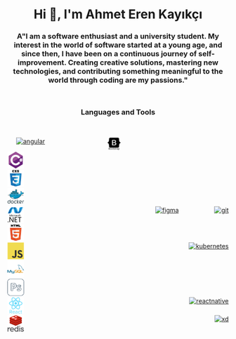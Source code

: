 <!-- <style>
    p a {
        width: 10%;
        padding: 10px;
        box-shadow: rgba(100, 100, 111, 0.2) 0px 7px 29px 0px;
        display: flex;
        justify-content: center;
        align-items: center;
        aspect-ratio: 1;

    }

    p a img {
        width: 50%;
    }

    p {}
</style>
-->
<h1 align="center">Hi 👋, I'm Ahmet Eren Kayıkçı</h1>
<h3 align="center">A"I am a software enthusiast and a university student. My interest in the world of software started
    at a young age, and since then, I have been on a continuous journey of self-improvement. Creating creative
    solutions, mastering new technologies, and contributing something meaningful to the world through coding are my
    passions."</h3>



<br>
<h3 style="text-align: center; margin-top: 20px;">Languages and Tools</h3>
<br>
<p align="left" style="width: 100%;
display: flex;
justify-content: space-between;
width: 100%;
flex-wrap: wrap;">
    <a style=''  href="https://angular.io" target="_blank" rel="noreferrer">
         <img style='width:10% ; margin : 0px 20px;' src="https://angular.io/assets/images/logos/angular/angular.svg" alt="angular" width="" height="" />
    </a>
    <a style=''  href="https://getbootstrap.com" target="_blank" rel="noreferrer">
         <img style='width:10% ; margin : 0px 20px;' src="https://raw.githubusercontent.com/devicons/devicon/master/icons/bootstrap/bootstrap-plain-wordmark.svg"
            alt="bootstrap" width="" height="" />
    </a>
    <a style=''  href="https://www.w3schools.com/cs/" target="_blank" rel="noreferrer">  <img style='width :15%'
            src="https://raw.githubusercontent.com/devicons/devicon/master/icons/csharp/csharp-original.svg"
            alt="csharp" width="" height="" />
    </a>
    <a style=''  href="https://www.w3schools.com/css/" target="_blank" rel="noreferrer">  <img style='width :15%'
            src="https://raw.githubusercontent.com/devicons/devicon/master/icons/css3/css3-original-wordmark.svg"
            alt="css3" width="" height="" /> </a> <a style=''  href="https://www.docker.com/" target="_blank" rel="noreferrer">
         <img style='width :15%' src="https://raw.githubusercontent.com/devicons/devicon/master/icons/docker/docker-original-wordmark.svg"
            alt="docker" width="" height="" /> </a> <a style=''  href="https://dotnet.microsoft.com/" target="_blank"
        rel="noreferrer">  <img style='width :15%'
            src="https://raw.githubusercontent.com/devicons/devicon/master/icons/dot-net/dot-net-original-wordmark.svg"
            alt="dotnet" width="" height="" /> </a> <a style=''  href="https://www.figma.com/" target="_blank" rel="noreferrer">
         <img style='width :15%' src="https://www.vectorlogo.zone/logos/figma/figma-icon.svg" alt="figma" width="40" height="40" /> </a> <a
        href="https://git-scm.com/" target="_blank" rel="noreferrer">  <img style='width :15%'
            src="https://www.vectorlogo.zone/logos/git-scm/git-scm-icon.svg" alt="git" width="" height="" /> </a> <a
        href="https://www.w3.org/html/" target="_blank" rel="noreferrer">  <img style='width :15%'
            src="https://raw.githubusercontent.com/devicons/devicon/master/icons/html5/html5-original-wordmark.svg"
            alt="html5" width="" height="" /> </a> <a style=''  href="https://developer.mozilla.org/en-US/docs/Web/JavaScript"
        target="_blank" rel="noreferrer">  <img style='width :15%'
            src="https://raw.githubusercontent.com/devicons/devicon/master/icons/javascript/javascript-original.svg"
            alt="javascript" width="" height="" /> </a> <a style=''  href="https://kubernetes.io" target="_blank"
        rel="noreferrer">  <img style='width :15%' src="https://www.vectorlogo.zone/logos/kubernetes/kubernetes-icon.svg" alt="kubernetes"
            width="" height="" /> </a> <a style=''  href="https://www.mysql.com/" target="_blank" rel="noreferrer">  <img style='width :15%'
            src="https://raw.githubusercontent.com/devicons/devicon/master/icons/mysql/mysql-original-wordmark.svg"
            alt="mysql" width="" height="" /> </a> <a style=''  href="https://www.photoshop.com/en" target="_blank"
        rel="noreferrer">  <img style='width :15%'
            src="https://raw.githubusercontent.com/devicons/devicon/master/icons/photoshop/photoshop-line.svg"
            alt="photoshop" width="" height="" /> </a> <a style=''  href="https://reactjs.org/" target="_blank" rel="noreferrer">
         <img style='width :15%' src="https://raw.githubusercontent.com/devicons/devicon/master/icons/react/react-original-wordmark.svg"
            alt="react" width="" height="" /> </a> <a style=''  href="https://reactnative.dev/" target="_blank" rel="noreferrer">
         <img style='width :15%' src="https://reactnative.dev/img/header_logo.svg" alt="reactnative" width="40" height="40" /> </a> <a
        href="https://redis.io" target="_blank" rel="noreferrer">  <img style='width :15%'
            src="https://raw.githubusercontent.com/devicons/devicon/master/icons/redis/redis-original-wordmark.svg"
            alt="redis" width="" height="" /> </a> <a style=''  href="https://www.adobe.com/products/xd.html" target="_blank"
        rel="noreferrer">  <img style='width :15%' src="https://cdn.worldvectorlogo.com/logos/adobe-xd.svg" alt="xd" width="40"
            height="40" /> </a>
</p>
